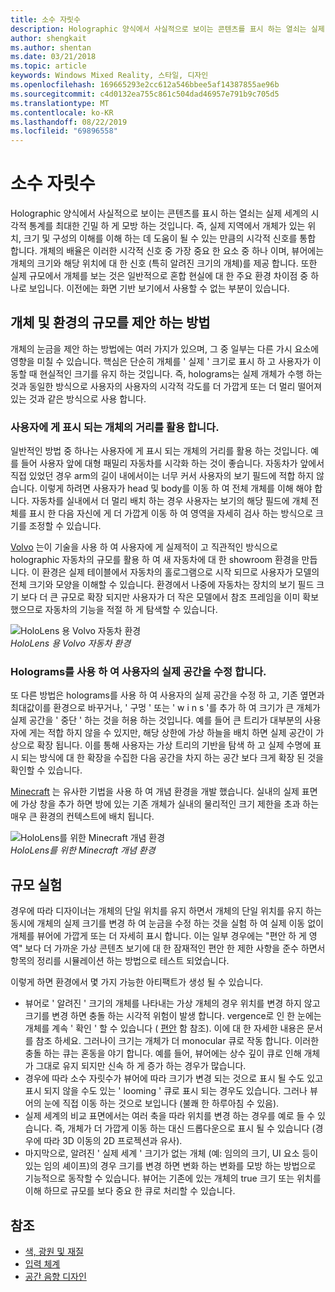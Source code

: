 ```yaml
---
title: 소수 자릿수
description: Holographic 양식에서 사실적으로 보이는 콘텐츠를 표시 하는 열쇠는 실제 세계의 시각적 통계를 최대한 긴밀 하 게 모방 하는 것입니다.
author: shengkait
ms.author: shentan
ms.date: 03/21/2018
ms.topic: article
keywords: Windows Mixed Reality, 스타일, 디자인
ms.openlocfilehash: 169665293e2cc612a546bbee5af14387855ae96b
ms.sourcegitcommit: c4d0132ea755c861c504dad46957e791b9c705d5
ms.translationtype: MT
ms.contentlocale: ko-KR
ms.lasthandoff: 08/22/2019
ms.locfileid: "69896558"
---
```

# <a name="scale"></a>소수 자릿수

Holographic 양식에서 사실적으로 보이는 콘텐츠를 표시 하는 열쇠는 실제 세계의 시각적 통계를 최대한 긴밀 하 게 모방 하는 것입니다. 즉, 실제 지역에서 개체가 있는 위치, 크기 및 구성의 이해를 이해 하는 데 도움이 될 수 있는 만큼의 시각적 신호를 통합 합니다. 개체의 배율은 이러한 시각적 신호 중 가장 중요 한 요소 중 하나 이며, 뷰어에는 개체의 크기와 해당 위치에 대 한 신호 (특히 알려진 크기의 개체)를 제공 합니다. 또한 실제 규모에서 개체를 보는 것은 일반적으로 혼합 현실에 대 한 주요 환경 차이점 중 하나로 보입니다. 이전에는 화면 기반 보기에서 사용할 수 없는 부분이 있습니다.

## <a name="how-to-suggest-the-scale-of-objects-and-environments"></a>개체 및 환경의 규모를 제안 하는 방법

개체의 눈금을 제안 하는 방법에는 여러 가지가 있으며, 그 중 일부는 다른 가시 요소에 영향을 미칠 수 있습니다. 핵심은 단순히 개체를 ' 실제 ' 크기로 표시 하 고 사용자가 이동할 때 현실적인 크기를 유지 하는 것입니다. 즉, holograms는 실제 개체가 수행 하는 것과 동일한 방식으로 사용자의 사용자의 시각적 각도를 더 가깝게 또는 더 멀리 떨어져 있는 것과 같은 방식으로 사용 합니다.

### <a name="utilize-the-distance-of-objects-as-they-are-presented-to-the-user"></a>사용자에 게 표시 되는 개체의 거리를 활용 합니다.

일반적인 방법 중 하나는 사용자에 게 표시 되는 개체의 거리를 활용 하는 것입니다. 예를 들어 사용자 앞에 대형 패밀리 자동차를 시각화 하는 것이 좋습니다. 자동차가 앞에서 직접 있었던 경우 arm의 길이 내에서이는 너무 커서 사용자의 보기 필드에 적합 하지 않습니다. 이렇게 하려면 사용자가 head 및 body를 이동 하 여 전체 개체를 이해 해야 합니다. 자동차를 실내에서 더 멀리 배치 하는 경우 사용자는 보기의 해당 필드에 개체 전체를 표시 한 다음 자신에 게 더 가깝게 이동 하 여 영역을 자세히 검사 하는 방식으로 크기를 조정할 수 있습니다.

[Volvo](https://www.youtube.com/watch?v=DilzwF90vec) 는이 기술을 사용 하 여 사용자에 게 실제적이 고 직관적인 방식으로 holographic 자동차의 규모를 활용 하 여 새 자동차에 대 한 showroom 환경을 만듭니다. 이 환경은 실제 테이블에서 자동차의 홀로그램으로 시작 되므로 사용자가 모델의 전체 크기와 모양을 이해할 수 있습니다. 환경에서 나중에 자동차는 장치의 보기 필드 크기 보다 더 큰 규모로 확장 되지만 사용자가 더 작은 모델에서 참조 프레임을 이미 확보 했으므로 자동차의 기능을 적절 하 게 탐색할 수 있습니다.

![HoloLens 용 Volvo 자동차 환경](images/volvo-cars-microsoft-hololens-experience01-640px.jpg)<br>
*HoloLens 용 Volvo 자동차 환경*

### <a name="use-holograms-to-modify-the-users-real-space"></a>Holograms를 사용 하 여 사용자의 실제 공간을 수정 합니다.

또 다른 방법은 holograms를 사용 하 여 사용자의 실제 공간을 수정 하 고, 기존 옆면과 최대값이를 환경으로 바꾸거나, ' 구멍 ' 또는 ' w i n s '를 추가 하 여 크기가 큰 개체가 실제 공간을 ' 중단 ' 하는 것을 허용 하는 것입니다. 예를 들어 큰 트리가 대부분의 사용자에 게는 적합 하지 않을 수 있지만, 해당 상한에 가상 하늘을 배치 하면 실제 공간이 가상으로 확장 됩니다. 이를 통해 사용자는 가상 트리의 기반을 탐색 하 고 실제 수명에 표시 되는 방식에 대 한 확장을 수집한 다음 공간을 차지 하는 공간 보다 크게 확장 된 것을 확인할 수 있습니다.

[Minecraft](https://minecraft.net/) 는 유사한 기법을 사용 하 여 개념 환경을 개발 했습니다. 실내의 실제 표면에 가상 창을 추가 하면 방에 있는 기존 개체가 실내의 물리적인 크기 제한을 초과 하는 매우 큰 환경의 컨텍스트에 배치 됩니다.

![HoloLens를 위한 Minecraft 개념 환경](images/800px-minecraftwindow-640px.jpg)<br>
*HoloLens를 위한 Minecraft 개념 환경*

## <a name="experimenting-with-scale"></a>규모 실험

경우에 따라 디자이너는 개체의 단일 위치를 유지 하면서 개체의 단일 위치를 유지 하는 동시에 개체의 실제 크기를 변경 하 여 눈금을 수정 하는 것을 실험 하 여 실제 이동 없이 개체를 뷰어에 가깝게 또는 더 자세히 표시 합니다. 이는 일부 경우에는 "편안 하 게 영역" 보다 더 가까운 가상 콘텐츠 보기에 대 한 잠재적인 편안 한 제한 사항을 준수 하면서 항목의 정리를 시뮬레이션 하는 방법으로 테스트 되었습니다.

이렇게 하면 환경에서 몇 가지 가능한 아티팩트가 생성 될 수 있습니다.
* 뷰어로 ' 알려진 ' 크기의 개체를 나타내는 가상 개체의 경우 위치를 변경 하지 않고 크기를 변경 하면 충돌 하는 시각적 위험이 발생 합니다. vergence로 인 한 눈에는 개체를 계속 ' 확인 ' 할 수 있습니다 ( [편안](comfort.md) 함 참조). 이에 대 한 자세한 내용은 문서를 참조 하세요. 그러나이 크기는 개체가 더 monocular 큐로 작동 합니다. 이러한 충돌 하는 큐는 혼동을 야기 합니다. 예를 들어, 뷰어에는 상수 깊이 큐로 인해 개체가 그대로 유지 되지만 신속 하 게 증가 하는 경우가 많습니다.
* 경우에 따라 소수 자릿수가 뷰어에 따라 크기가 변경 되는 것으로 표시 될 수도 있고 표시 되지 않을 수도 있는 ' looming ' 큐로 표시 되는 경우도 있습니다. 그러나 뷰어의 눈에 직접 이동 하는 것으로 보입니다 (불쾌 한 하루아침 수 있음).
* 실제 세계의 비교 표면에서는 여러 축을 따라 위치를 변경 하는 경우를 예로 들 수 있습니다. 즉, 개체가 더 가깝게 이동 하는 대신 드롭다운으로 표시 될 수 있습니다 (경우에 따라 3D 이동의 2D 프로젝션과 유사).
* 마지막으로, 알려진 ' 실제 세계 ' 크기가 없는 개체 (예: 임의의 크기, UI 요소 등이 있는 임의 셰이프)의 경우 크기를 변경 하면 변화 하는 변화를 모방 하는 방법으로 기능적으로 동작할 수 있습니다. 뷰어는 기존에 있는 개체의 true 크기 또는 위치를 이해 하므로 규모를 보다 중요 한 큐로 처리할 수 있습니다.

## <a name="see-also"></a>참조
* [색, 광원 및 재질](color,-light-and-materials.md)
* [입력 체계](typography.md)
* [공간 음향 디자인](spatial-sound-design.md)
